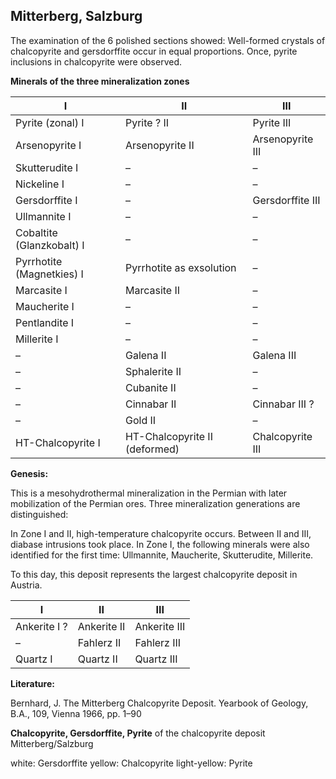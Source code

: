 ## Mitterberg, Salzburg

The examination of the 6 polished sections showed:
Well-formed crystals of chalcopyrite and gersdorffite occur in equal proportions. Once, pyrite inclusions in chalcopyrite were observed.

**Minerals of the three mineralization zones**

| **I**                     | **II**                        | **III**          |
| ------------------------- | ----------------------------- | ---------------- |
| Pyrite (zonal) I          | Pyrite ? II                   | Pyrite III       |
| Arsenopyrite I            | Arsenopyrite II               | Arsenopyrite III |
| Skutterudite I            | –                             | –                |
| Nickeline I               | –                             | –                |
| Gersdorffite I            | –                             | Gersdorffite III |
| Ullmannite I              | –                             | –                |
| Cobaltite (Glanzkobalt) I | –                             | –                |
| Pyrrhotite (Magnetkies) I | Pyrrhotite as exsolution      | –                |
| Marcasite I               | Marcasite II                  | –                |
| Maucherite I              | –                             | –                |
| Pentlandite I             | –                             | –                |
| Millerite I               | –                             | –                |
| –                         | Galena II                     | Galena III       |
| –                         | Sphalerite II                 | –                |
| –                         | Cubanite II                   | –                |
| –                         | Cinnabar II                   | Cinnabar III ?   |
| –                         | Gold II                       | –                |
| HT-Chalcopyrite I         | HT-Chalcopyrite II (deformed) | Chalcopyrite III |


**Genesis:**

This is a mesohydrothermal mineralization in the Permian with later mobilization of the Permian ores. Three mineralization generations are distinguished:

In Zone I and II, high-temperature chalcopyrite occurs. Between II and III, diabase intrusions took place. In Zone I, the following minerals were also identified for the first time:
Ullmannite, Maucherite, Skutterudite, Millerite.

To this day, this deposit represents the largest chalcopyrite deposit in Austria.


| **I**        | **II**      | **III**      |
| ------------ | ----------- | ------------ |
| Ankerite I ? | Ankerite II | Ankerite III |
| –            | Fahlerz II  | Fahlerz III  |
| Quartz I     | Quartz II   | Quartz III   |

**Literature:**

Bernhard, J. The Mitterberg Chalcopyrite Deposit. Yearbook of Geology, B.A., 109, Vienna 1966, pp. 1–90

**Chalcopyrite, Gersdorffite, Pyrite** of the chalcopyrite deposit Mitterberg/Salzburg

white: Gersdorffite
yellow: Chalcopyrite
light-yellow: Pyrite

